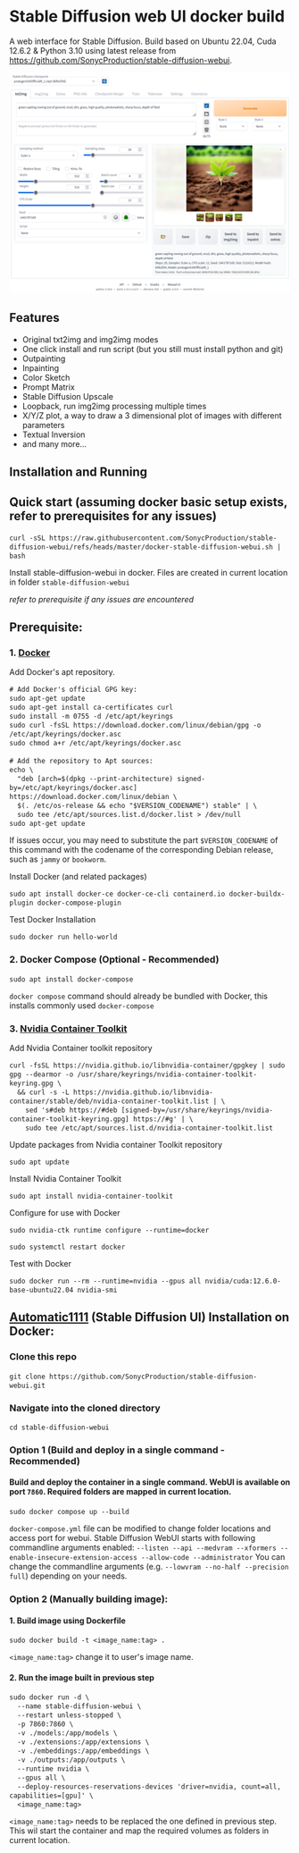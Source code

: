 # Stable Diffusion web UI docker build
A web interface for Stable Diffusion. Build based on Ubuntu 22.04, Cuda 12.6.2 & Python 3.10 using latest release from https://github.com/SonycProduction/stable-diffusion-webui.

![](screenshot.png)

## Features
- Original txt2img and img2img modes
- One click install and run script (but you still must install python and git)
- Outpainting
- Inpainting
- Color Sketch
- Prompt Matrix
- Stable Diffusion Upscale
- Loopback, run img2img processing multiple times
- X/Y/Z plot, a way to draw a 3 dimensional plot of images with different parameters
- Textual Inversion
- and many more...

## Installation and Running
## Quick start (assuming docker basic setup exists, refer to prerequisites for any issues)
```
curl -sSL https://raw.githubusercontent.com/SonycProduction/stable-diffusion-webui/refs/heads/master/docker-stable-diffusion-webui.sh | bash
```
Install stable-diffusion-webui in docker. Files are created in current location in folder `stable-diffusion-webui`

*refer to prerequisite if any  issues are encountered*

## Prerequisite:

### 1. [Docker](https://docs.docker.com/engine/install/debian/)

Add Docker's apt repository.
```
# Add Docker's official GPG key:
sudo apt-get update
sudo apt-get install ca-certificates curl
sudo install -m 0755 -d /etc/apt/keyrings
sudo curl -fsSL https://download.docker.com/linux/debian/gpg -o /etc/apt/keyrings/docker.asc
sudo chmod a+r /etc/apt/keyrings/docker.asc

# Add the repository to Apt sources:
echo \
  "deb [arch=$(dpkg --print-architecture) signed-by=/etc/apt/keyrings/docker.asc] https://download.docker.com/linux/debian \
  $(. /etc/os-release && echo "$VERSION_CODENAME") stable" | \
  sudo tee /etc/apt/sources.list.d/docker.list > /dev/null
sudo apt-get update
```
If issues occur, you may need to substitute the part `$VERSION_CODENAME` of this command with the codename of the corresponding Debian release, such as `jammy` or `bookworm`.

Install Docker (and related packages)
```
sudo apt install docker-ce docker-ce-cli containerd.io docker-buildx-plugin docker-compose-plugin
```
Test Docker Installation
```
sudo docker run hello-world
```

### 2. Docker Compose (Optional - Recommended)
```
sudo apt install docker-compose
```
`docker compose` command should already be bundled with Docker, this installs commonly used `docker-compose`

### 3. [Nvidia Container Toolkit](https://docs.nvidia.com/datacenter/cloud-native/container-toolkit/latest/install-guide.html)
Add Nvidia Container toolkit repository
```
curl -fsSL https://nvidia.github.io/libnvidia-container/gpgkey | sudo gpg --dearmor -o /usr/share/keyrings/nvidia-container-toolkit-keyring.gpg \
  && curl -s -L https://nvidia.github.io/libnvidia-container/stable/deb/nvidia-container-toolkit.list | \
    sed 's#deb https://#deb [signed-by=/usr/share/keyrings/nvidia-container-toolkit-keyring.gpg] https://#g' | \
    sudo tee /etc/apt/sources.list.d/nvidia-container-toolkit.list
```

Update packages from Nvidia container Toolkit repository
```
sudo apt update
```
Install Nvidia Container Toolkit
```
sudo apt install nvidia-container-toolkit
```
Configure for use with Docker
```
sudo nvidia-ctk runtime configure --runtime=docker
```
```
sudo systemctl restart docker
```
Test with Docker
```
sudo docker run --rm --runtime=nvidia --gpus all nvidia/cuda:12.6.0-base-ubuntu22.04 nvidia-smi
```

## [Automatic1111](https://github.com/AUTOMATIC1111/stable-diffusion-webui) (Stable Diffusion UI) Installation on Docker:

### Clone this repo
```
git clone https://github.com/SonycProduction/stable-diffusion-webui.git
```
### Navigate into the cloned directory
```
cd stable-diffusion-webui
```
### Option 1 (Build and deploy in a single command - Recommended)
#### Build and deploy the container in a single command. WebUI is available on port `7860`. Required folders are mapped in current location.
```
sudo docker compose up --build
```
`docker-compose.yml` file can be modified to change folder locations and access port for webui. Stable Diffusion WebUI starts with following commandline arguments enabled: `--listen --api --medvram --xformers --enable-insecure-extension-access --allow-code --administrator`
You can change the commandline arguments (e.g. `--lowvram --no-half --precision full`) depending on your needs.

### Option 2 (Manually building image):
#### 1.  Build image using Dockerfile

```
sudo docker build -t <image_name:tag> .
```
`<image_name:tag>` change it to user's image name.

#### 2. Run the image built in previous step
```
sudo docker run -d \
  --name stable-diffusion-webui \
  --restart unless-stopped \
  -p 7860:7860 \
  -v ./models:/app/models \
  -v ./extensions:/app/extensions \
  -v ./embeddings:/app/embeddings \
  -v ./outputs:/app/outputs \
  --runtime nvidia \
  --gpus all \
  --deploy-resources-reservations-devices 'driver=nvidia, count=all, capabilities=[gpu]' \
  <image_name:tag>
```
`<image_name:tag>` needs to be replaced the one defined in previous step.
This wil start the container and map the required volumes as folders in current location.
